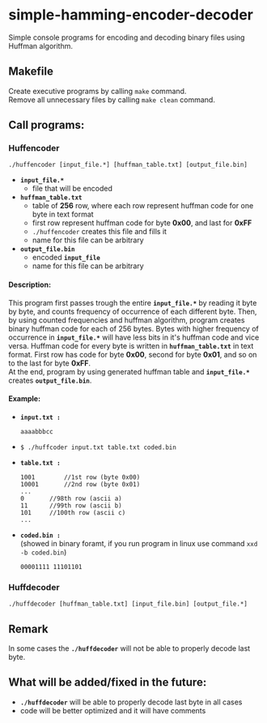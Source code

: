 # simple-hamming-encoder-decoder
Simple console programs for encoding and decoding binary files using Huffman algorithm.<br />

## Makefile
Create executive programs by calling `make` command.<br />
Remove all unnecessary files by calling `make clean` command. 

## Call programs:

### Huffencoder
```
./huffencoder [input_file.*] [huffman_table.txt] [output_file.bin]
```
- **`input_file.*`** 
	* file that will be encoded
- **`huffman_table.txt`**
	* table of **256** row, where each row represent huffman code for one byte in text format
	* first row represent huffman code for byte **0x00**, and last for **0xFF**
	* ```./huffencoder``` creates this file and fills it
	* name for this file can be arbitrary
- **`output_file.bin`**
	* encoded **`input_file`**
	* name for this file can be arbitrary
	
#### Description:	
This program first passes trough the entire **`input_file.*`** by reading it byte by byte, and counts frequency of occurrence of each different byte. Then, by using counted frequencies and huffman algorithm, program creates binary huffman code for each of 256 bytes. Bytes with higher frequency of occurrence in **`input_file.*`** will have less bits in it's huffman code and vice versa. Huffman code for every byte is written in **`huffman_table.txt`** in text format. First row has code for byte **0x00**, second for byte **0x01**, and so on to the last for byte **0xFF**.</br>
At the end, program by using generated huffman table and **`input_file.*`** creates **`output_file.bin`**.

#### Example:
- **`input.txt :`**</br>
	```
	aaaabbbcc
	```
	
- ```$ ./huffcoder input.txt table.txt coded.bin```
- **`table.txt :`**</br>
	```
	1001		//1st row (byte 0x00)
	10001		//2nd row (byte 0x01)
	...
	0		//98th row (ascii a)
	11		//99th row (ascii b)
	101		//100th row (ascii c)
	...
	```
- **`coded.bin :`** </br>
	(showed in binary foramt, if you run program in linux use command ```xxd -b coded.bin```) </br>
	```
	00001111 11101101
	```
		
### Huffdecoder
```
./huffdecoder [huffman_table.txt] [input_file.bin] [output_file.*]
```
## Remark
In some cases the **`./huffdecoder`** will not be able to properly decode last byte.
## What will be added/fixed in the future:
- **`./huffdecoder`** will be able to properly decode last byte in all cases
- code will be better optimized and it will have comments
